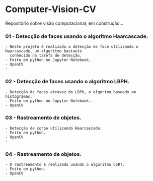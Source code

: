 # Computer-Vision-CV
Repositório sobre visão computacional, em construção...

### 01 - Detecção de faces usando o algoritmo Haarcascade.
    - Neste projeto é realizado a detecção de face utilizando o Haarcascade, um algoritmo bastante 
      conhecido na tarefa de detecção.
    - Feito em python no Jupyter Notebook.
    - OpenCV
    - 
### 02 - Detecção de faces usando o algoritmo LBPH.
    - Detecção de faces atravez do LBPH, o algorimo baseado em histogramas. 
    - Feito em python no Jupyter Notebook..
    - OpenCV

### 03 - Rastreamento de objetos.
    - Detecção de corpo utilizando Haarcascade.
    - Feito em python.
    - OpenCV
    - 
### 04 - Rastreamento de objetos.
    - O rastreamento é realizado usando o algoritmo CSRT.
    - Feito em python.
    - OpenCV
